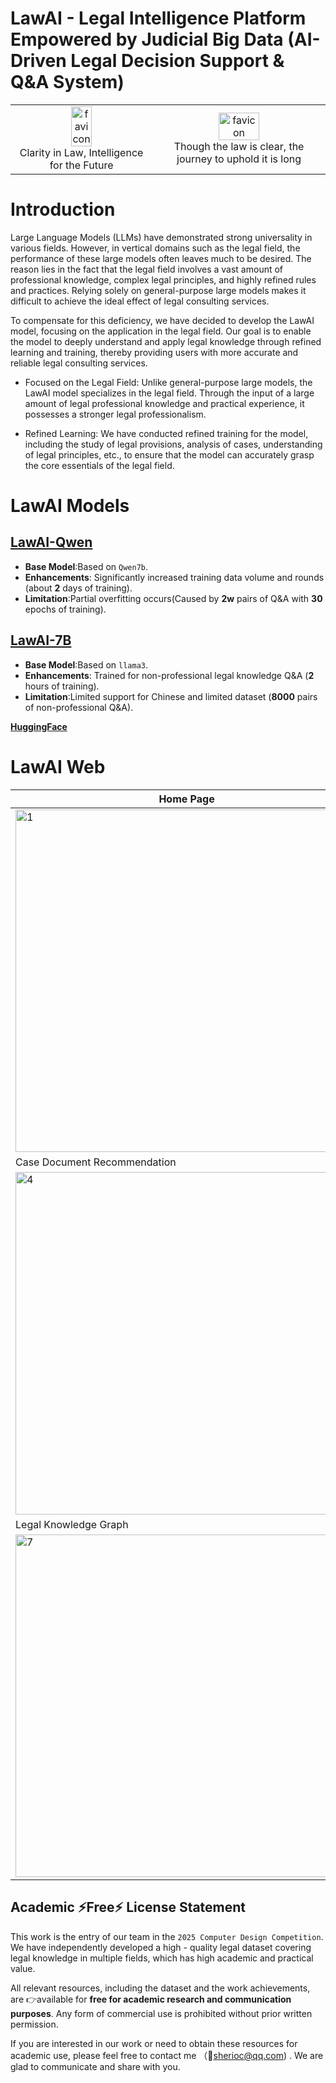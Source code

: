 # LawAI - Legal Intelligence Platform Empowered by Judicial Big Data (AI-Driven Legal Decision Support & Q&A System)
<table style="margin: 0 auto;" border="0" cellspacing="0" cellpadding="0">
<tr>
<td align="center">
<img width="40%" alt="favicon" src="https://github.com/user-attachments/assets/0aea9753-ecd2-4918-a40c-966a2c987a08">
<div>Clarity in Law, Intelligence for the Future</div>
</td>
<td align="center">
<img width="50%" alt="favicon" src="https://github.com/user-attachments/assets/2cf7a9bb-8349-41b7-adb9-2c78abd8e0c1">
<div>Though the law is clear, the journey to uphold it is long</div>
</td>
</tr>
</table>

# Introduction
Large Language Models (LLMs) have demonstrated strong universality in various fields. However, in vertical domains such as the legal field, the performance of these large models often leaves much to be desired. The reason lies in the fact that the legal field involves a vast amount of professional knowledge, complex legal principles, and highly refined rules and practices. Relying solely on general-purpose large models makes it difficult to achieve the ideal effect of legal consulting services.

To compensate for this deficiency, we have decided to develop the LawAI model, focusing on the application in the legal field. Our goal is to enable the model to deeply understand and apply legal knowledge through refined learning and training, thereby providing users with more accurate and reliable legal consulting services.

* Focused on the Legal Field: Unlike general-purpose large models, the LawAI model specializes in the legal field. Through the input of a large amount of legal professional knowledge and practical experience, it possesses a stronger legal professionalism.

* Refined Learning: We have conducted refined training for the model, including the study of legal provisions, analysis of cases, understanding of legal principles, etc., to ensure that the model can accurately grasp the core essentials of the legal field.

# LawAI Models
## <a href="https://huggingface.co/StarUniver/Qwen-LawLLM">LawAI-Qwen</a>
- **Base Model**:Based on `Qwen7b`.
- **Enhancements**: Significantly increased training data volume and rounds (about **2** days of training).
- **Limitation**:Partial overfitting occurs(Caused by **2w** pairs of Q&A with **30** epochs of training).
## <a href="https://huggingface.co/StarUniver/lawllm-gguf">LawAI-7B</a>
- **Base Model**:Based on `llama3`.
- **Enhancements**: Trained for non-professional legal knowledge Q&A (**2** hours of training).
- **Limitation**:Limited support for Chinese and limited dataset (**8000** pairs of non-professional Q&A).

<a href="https://huggingface.co/StarUniver/lawllm-gguf"><strong>HuggingFace</strong></a>

# LawAI Web
| Home Page | Intelligent Legal Search | Legal Encyclopedia |
| --- | --- | --- |
| <img src="https://github.com/user-attachments/assets/87479347-572d-4690-ba81-3497d328c8db" width="548.1" alt="1"> | <img src="https://github.com/user-attachments/assets/a1415cd2-799e-457f-971f-5bed86a4f448" width="548.1" alt="2"> | <img src="https://github.com/user-attachments/assets/2b90115c-589f-49f3-8c73-b59c211c64ed" width="548.1" alt="3"> |
| Case Document Recommendation | AI Legal Assistant | AI Q&A |
| <img src="https://github.com/user-attachments/assets/4e6d364e-6c79-41ee-8e17-8930daf556dc" width="548.1" alt="4"> | <img src="https://github.com/user-attachments/assets/afd73ce5-3760-49ef-8531-3e6843e3eeec" width="548.1" alt="5"> | <img src="https://github.com/user-attachments/assets/6f082307-8157-431c-af3c-ff3e3f13975e" width="548.1" alt="6"> |
| Legal Knowledge Graph | User Profile | |
| <img src="https://github.com/user-attachments/assets/e7780e11-42fd-4088-95fe-1ae82b8c6ec6" width="548.1" alt="7"> | <img src="https://github.com/user-attachments/assets/b6c4d134-ecae-433f-bb0c-e2d8c6e9bcbd" width="548.1" alt="8"> |  |



## Academic ⚡Free⚡ License Statement
This work is the entry of our team in the `2025 Computer Design Competition`. We have independently developed a high - quality legal dataset covering legal knowledge in multiple fields, which has high academic and practical value.

All relevant resources, including the dataset and the work achievements, are 👉available for **free for academic research and communication purposes**. Any form of commercial use is prohibited without prior written permission.

If you are interested in our work or need to obtain these resources for academic use, please feel free to contact me （📨sherioc@qq.com) . We are glad to communicate and share with you.

